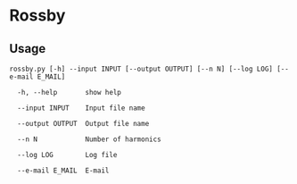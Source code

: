 # Rossby

## Usage
``rossby.py [-h] --input INPUT [--output OUTPUT] [--n N] [--log LOG] [--e-mail E_MAIL]``

``  -h, --help       show help``

``  --input INPUT    Input file name``

``  --output OUTPUT  Output file name``

``  --n N            Number of harmonics``

``  --log LOG        Log file``

``  --e-mail E_MAIL  E-mail``
  
